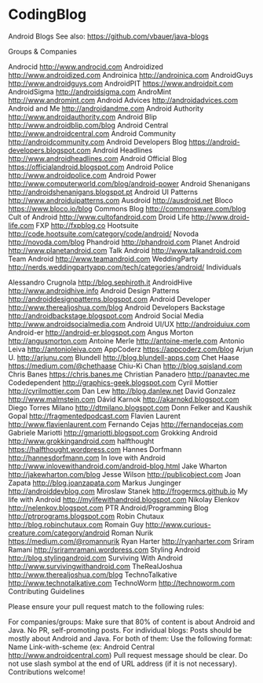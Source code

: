# CodingBlog

Android Blogs
See also: https://github.com/vbauer/java-blogs

Groups & Companies

Androcid http://www.androcid.com
Androidized http://www.androidized.com
Androinica http://androinica.com
AndroidGuys http://www.androidguys.com
AndroidPIT https://www.androidpit.com
AndroidSigma http://androidsigma.com
AndroMint http://www.andromint.com
Android Advices http://androidadvices.com
Android and Me http://androidandme.com
Android Authority http://www.androidauthority.com
Android Blip http://www.androidblip.com/blog
Android Central http://www.androidcentral.com
Android Community http://androidcommunity.com
Android Developers Blog https://android-developers.blogspot.com
Android Headlines http://www.androidheadlines.com
Android Official Blog https://officialandroid.blogspot.com
Android Police http://www.androidpolice.com
Android Power http://www.computerworld.com/blog/android-power
Android Shenanigans http://androidshenanigans.blogspot.pt
Android UI Patterns http://www.androiduipatterns.com
Ausdroid http://ausdroid.net
Bloco https://www.bloco.io/blog
Commons Blog http://commonsware.com/blog
Cult of Android http://www.cultofandroid.com
Droid Life http://www.droid-life.com
FXP http://fxpblog.co
Hootsuite http://code.hootsuite.com/category/code/android/
Novoda http://novoda.com/blog
Phandroid http://phandroid.com
Planet Android http://www.planetandroid.com
Talk Android http://www.talkandroid.com
Team Android http://www.teamandroid.com
WeddingParty http://nerds.weddingpartyapp.com/tech/categories/android/
Individuals

Alessandro Crugnola http://blog.sephiroth.it
AndroidHive http://www.androidhive.info
Android Design Patterns http://androiddesignpatterns.blogspot.com
Android Developer http://www.therealjoshua.com/blog
Android Developers Backstage http://androidbackstage.blogspot.com
Android Social Media http://www.androidsocialmedia.com
Android UI/UX http://androiduiux.com
Android-er http://android-er.blogspot.com
Angus Morton http://angusmorton.com
Antoine Merle http://antoine-merle.com
Antonio Leiva http://antonioleiva.com
AppCoderz https://appcoderz.com/blog
Arjun U. http://arjunu.com
Blundell http://blog.blundell-apps.com
Chet Haase https://medium.com/@chethaase
Chiu-Ki Chan http://blog.sqisland.com
Chris Banes https://chris.banes.me
Christian Panadero http://panavtec.me
Codedependent http://graphics-geek.blogspot.com
Cyril Mottier http://cyrilmottier.com
Dan Lew http://blog.danlew.net
David Gonzalez http://www.malmstein.com
Dávid Karnok http://akarnokd.blogspot.com
Diego Torres Milano http://dtmilano.blogspot.com
Donn Felker and Kaushik Gopal http://fragmentedpodcast.com
Flavien Laurent http://www.flavienlaurent.com
Fernando Cejas http://fernandocejas.com
Gabriele Mariotti http://gmariotti.blogspot.com
Grokking Android http://www.grokkingandroid.com
halfthought https://halfthought.wordpress.com
Hannes Dorfmann http://hannesdorfmann.com
In love with Android http://www.inlovewithandroid.com/android-blog.html
Jake Wharton http://jakewharton.com/blog
Jesse Wilson http://publicobject.com
Joan Zapata http://blog.joanzapata.com
Markus Junginger http://androiddevblog.com
Miroslaw Stanek http://frogermcs.github.io
My life with Android http://mylifewithandroid.blogspot.com
Nikolay Elenkov http://nelenkov.blogspot.com
PTR Android/Programming Blog http://ptrprograms.blogspot.com
Robin Chutaux http://blog.robinchutaux.com
Romain Guy http://www.curious-creature.com/category/android
Roman Nurik https://medium.com/@romannurik
Ryan Harter http://ryanharter.com
Sriram Ramani http://sriramramani.wordpress.com
Styling Android http://blog.stylingandroid.com
Surviving With Android http://www.survivingwithandroid.com
TheRealJoshua http://www.therealjoshua.com/blog
TechnoTalkative http://www.technotalkative.com
TechnoWorm http://technoworm.com
Contributing Guidelines

Please ensure your pull request match to the following rules:

For companies/groups:
Make sure that 80% of content is about Android and Java.
No PR, self-promoting posts.
For individual blogs:
Posts should be mostly about Android and Java.
For both of them:
Use the following format: Name Link-with-scheme (ex: Android Central http://www.androidcentral.com)
Pull request message should be clear.
Do not use slash symbol at the end of URL address (if it is not necessary).
Contributions welcome!
